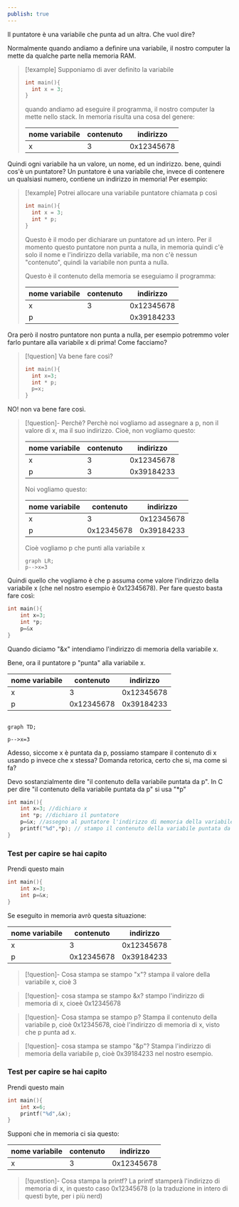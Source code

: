 ```yaml
---
publish: true
---
```


Il puntatore è una variabile che punta ad un altra.
Che vuol dire?

Normalmente quando andiamo a definire una variabile, il nostro computer la mette da qualche parte nella memoria RAM.

>[!example]
> Supponiamo di aver definito la variabile 
> ```C
> int main(){
> 	int x = 3;
> }
> ```
> quando andiamo ad eseguire il programma, il nostro computer la mette nello stack. In memoria risulta una cosa del genere:
>
> |nome variabile|contenuto|indirizzo|
> |---|---|---|
> |x|3|0x12345678

Quindi ogni variabile ha un valore, un nome, ed un indirizzo.
bene, quindi cos'è un puntatore?
Un puntatore è una variabile che, invece di contenere un qualsiasi numero, contiene un indirizzo in memoria! Per esempio:
>[!example]
>Potrei allocare una variabile puntatore chiamata p così
>```C
>int main(){
>	int x = 3;
>	int * p;
>}
>```
>Questo è il modo per dichiarare un puntatore ad un intero.
>Per il momento questo puntatore non punta a nulla, in memoria quindi c'è solo il nome e l'indirizzo della variabile, ma non c'è nessun "contenuto", quindi la variabile non punta a nulla.
>
>Questo è il contenuto della memoria se eseguiamo il programma:
>
> |nome variabile|contenuto|indirizzo|
> |---|---|---|
> |x|3|0x12345678
> |p||0x39184233

Ora però il nostro puntatore non punta a nulla, per esempio potremmo voler farlo puntare alla variabile x di prima! Come facciamo?

>[!question] Va bene fare così? 
>```C
>int main(){
>	int x=3;
>	int * p;
>	p=x;
>}
>```

NO! non va bene fare così.
>[!question]- Perchè?
>Perchè noi vogliamo ad assegnare a p, non il valore di x, ma il suo indirizzo. Cioè, non vogliamo questo:
>
> |nome variabile|contenuto|indirizzo|
> |---|---|---|
> |x|3|0x12345678
> |p|3|0x39184233
>Noi vogliamo questo:
>
>|nome variabile|contenuto|indirizzo|
> |---|---|---|
> |x|3|0x12345678
> |p|0x12345678|0x39184233
> Cioè vogliamo p che punti alla variabile x
> 
>```mermaid
>graph LR;
>p-->x=3
>``` 

Quindi quello che vogliamo è che p assuma come valore l'indirizzo della variabile x (che nel nostro esempio è 0x12345678).
Per fare questo basta fare così:

```C
int main(){
	int x=3;
	int *p;
	p=&x
}
```

Quando diciamo "&x" intendiamo l'indirizzo di memoria della variabile x.

Bene, ora il puntatore p "punta" alla variabile x.

|nome variabile|contenuto|indirizzo|
|---|---|---|
|x|3|0x12345678
|p|0x12345678|0x39184233

```mermaid

graph TD;

p-->x=3

```

Adesso, siccome x è puntata da p, possiamo stampare il contenuto di x usando p invece che x stessa? Domanda retorica, certo che si, ma come si fa?

Devo sostanzialmente dire  "il contenuto della variabile puntata da p".
In C per dire "il contenuto della variabile puntata da p" si usa "\*p"

```C
int main(){
	int x=3; //dichiaro x
	int *p; //dichiaro il puntatore
	p=&x; //assegno al puntatore l'indirizzo di memoria della variabile x
	printf("%d",*p); // stampo il contenuto della variabile puntata da p
}
```
### Test per capire se hai capito 
Prendi questo main

```C
int main(){
	int x=3;
	int p=&x;
}
```
Se eseguito in memoria avrò questa situazione:

|nome variabile|contenuto|indirizzo|
|---|---|---|
|x|3|0x12345678|
|p|0x12345678|0x39184233|

>[!question]- Cosa stampa se stampo "x"?
>stampa il valore della variabile x, cioè 3

>[!question]- cosa stampa se stampo &x?
>stampo l'indirizzo di memoria di x, cioeè 0x12345678

>[!question]- Cosa stampa se stampo p?
>Stampa il contenuto della variabile p, cioè 0x12345678, cioè l'indirizzo di memoria di x, visto che p punta ad x.

>[!question]- cosa stampa se stampo "&p"?
>Stampa l'indirizzo di memoria della variabile p, cioè 0x39184233 nel nostro esempio.


### Test per capire se hai capito 
Prendi questo main

```C
int main(){
	int x=6;
	printf("%d",&x);
}
```

Supponi che in memoria ci sia questo:

|nome variabile|contenuto|indirizzo|
 |---|---|---|
 |x|3|0x12345678

>[!question]- Cosa stampa la printf?
>La printf stamperà l'indirizzo di memoria di x, in questo caso 0x12345678 (o la traduzione in intero di questi byte, per i più nerd)


